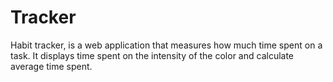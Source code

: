 # Tracker
Habit tracker, is a web application that measures how much time spent on a task. 
It displays time spent on the intensity of the color and calculate average time spent.
